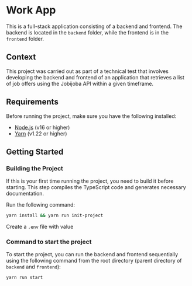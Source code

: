 # Work App

This is a full-stack application consisting of a backend and frontend. The backend is located in the `backend` folder, while the frontend is in the `frontend` folder.

## Context

This project was carried out as part of a technical test that involves developing the backend and frontend of an application that retrieves a list of job offers using the Jobijoba API within a given timeframe.

## Requirements

Before running the project, make sure you have the following installed:

- [Node.js](https://nodejs.org/) (v16 or higher)
- [Yarn](https://yarnpkg.com/) (v1.22 or higher)

## Getting Started

### Building the Project
If this is your first time running the project, you need to build it before starting. This step compiles the TypeScript code and generates necessary documentation.

Run the following command:

```bash
yarn install && yarn run init-project
```

Create a `.env` file with value

### Command to start the project

To start the project, you can run the backend and frontend sequentially using the following command from the root directory (parent directory of `backend` and `frontend`):

```bash
yarn run start
```
